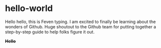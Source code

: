 # hello-world

Hello hello, this is Feven typing. I am excited to finally be learning 
about the wonders of Github. Huge shoutout to the Github team for putting 
together a step-by-step guide to help folks figure it out. 

~~**Hello**~~
